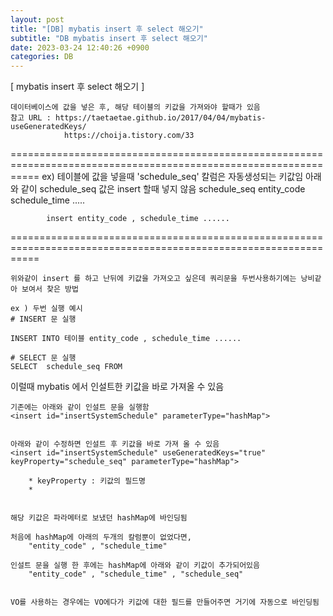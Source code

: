 ```yaml
---
layout: post
title: "[DB] mybatis insert 후 select 해오기"
subtitle: "DB mybatis insert 후 select 해오기"
date: 2023-03-24 12:40:26 +0900
categories: DB
---
```

[ mybatis insert 후 select 해오기 ]

	데이터베이스에 값을 넣은 후, 해당 테이블의 키값을 가져와야 할때가 있음
	참고 URL : https://taetaetae.github.io/2017/04/04/mybatis-useGeneratedKeys/
				https://choija.tistory.com/33
		
=================================================================================================================
	ex)
		테이블에 값을 넣을때 'schedule_seq' 칼럼은 자동생성되는 키값임
			아래와 같이 schedule_seq 값은 insert 할때 넣지 않음
			schedule_seq
			entity_code
			schedule_time
			.....

			insert entity_code , schedule_time ......

=================================================================================================================

	위와같이 insert 를 하고 난뒤에 키값을 가져오고 싶은데 쿼리문을 두번사용하기에는 낭비같아 보여서 찾은 방법

	ex ) 두번 실행 예시
	# INSERT 문 실행

	INSERT INTO 테이블 entity_code , schedule_time ......

	# SELECT 문 실행
	SELECT  schedule_seq FROM


이럴때 mybatis 에서 인설트한 키값을 바로 가져올 수 있음

	
	기존에는 아래와 같이 인설트 문을 실행함
	<insert id="insertSystemSchedule" parameterType="hashMap">


	아래와 같이 수정하면 인설트 후 키값을 바로 가져 올 수 있음
	<insert id="insertSystemSchedule" useGeneratedKeys="true" keyProperty="schedule_seq" parameterType="hashMap">
		
		* keyProperty : 키값의 필드명
		* 
		

	해당 키값은 파라메터로 보냈던 hashMap에 바인딩됨

	처음에 hashMap에 아래의 두개의 칼럼뿐이 없었다면,
		"entity_code" , "schedule_time"

	인설트 문을 실행 한 후에는 hashMap에 아래와 같이 키값이 추가되어있음
		"entity_code" , "schedule_time" , "schedule_seq" 


	VO를 사용하는 경우에는 VO에다가 키값에 대한 필드를 만들어주면 거기에 자동으로 바인딩됨




                                                                                                                                                                                                                                                                                                                                                                                                                                                                                                                                                                                                                                                                                                                                                                                                                                                                                                                                                                                                                                                                                                                                                                      
